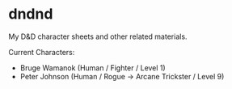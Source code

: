 # dndnd
My D&amp;D character sheets and other related materials.

Current Characters:
- Bruge Wamanok (Human / Fighter / Level 1)
- Peter Johnson (Human / Rogue -> Arcane Trickster / Level 9)
